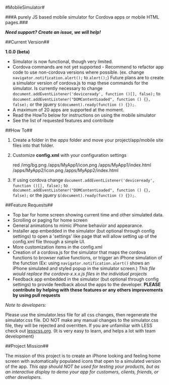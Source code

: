 #MobileSimulator#

###A purely JS based mobile simulator for Cordova apps or mobile HTML pages.###

***Need support? Create an issue, we will help!***

##Current Version##

**1.0.0 (beta)**

* Simulator is now functional, though very limited. 
* Cordova commands are not yet supported - Recommend to refactor app code to use non-cordova versions where possible. (ex. change `navigator.notification.alert();` to `alert();`) Future plans are to create a simulator version of cordova.js to map these commands for the simulator. Is currently necessary to change `document.addEventListener('deviceready', function ()[], false);` to `document.addEventListener("DOMContentLoaded", function () {}, false);` or the jquery `$(document).ready(function () {});`.
* A maximum of 20 apps are supported at the moment.
* Read the HowTo below for instructions on using the mobile simulator
* See the list of requested features and contribute

##How To##

1. Create a folder in the *apps* folder and move your project/app/mobile site files into that folder.
2. Customize **config.xml** with your configuration settings
 	
	<simulator version="1.0.0">
    	<background>
	    	<color>red</color> <!-- The color you want the background of the home page to be -->
			<image>/img/bg.png</image> <!-- A background image for the home page, setting this will overrite the color setting above-->
		</background>
		<apps>
			<app>
				<title>My App 1</title> <!-- The text you would like to show up under the app icon -->
				<icon>/apps/MyApp1/icon.png</icon> <!-- relative url to the icon for the app -->
				<index>/apps/MyApp1/index.html</index> <!-- relative url to the index or home page for the app -->
			</app>
			<app>
			    <title>My App 2</title>
			    <icon>/apps/MyApp2/icon.png</icon>
			    <index>/apps/MyApp2/index.html</index>
		    </app>
	    </apps>
    </simulator>

3. If using cordova change `document.addEventListener('deviceready', function ()[], false);` to `document.addEventListener("DOMContentLoaded", function () {}, false);` or the jquery `$(document).ready(function () {});`.

##Feature Requests##

* Top bar for home screen showing current time and other simulated data.
* Scrolling or paging for home screen
* General animations to mimic iPhone behavior and appearance.
* Installer app embedded in the simulator (but optional through config settings) to open a 'settings' like page that will allow setting up of the config.xml file through a simple UI.
* More customization items in the config.xml
* Creation of a cordova.js for the simulator that maps the cordova functions to browser native functions, or trigger an iPhone simulation of the function (Ex: using `navigator.notification.alert()` shows an iPhone simulated and styled popup in the simulator screen.) *This file would replace the cordova-x.x.x.js files in the individual projects*
* Feedback app embedded in the simulator (but optional through config settings) to provide feedback about the apps to the developer.
**PLEASE contribute by helping with these features or any others improvements by using pull requests**

*Note to developers:*

Please use the simulator.less file for all css changes, then regenerate the simulator.css file. DO NOT make any manual changes to the simulator.css file, they will be rejected and overritten. If you are unfamiliar with LESS check out [lesscss.org](http://lesscss.org). (It is very easy to learn, and helps a lot with team development)

##Project Mission##
 
The mission of this project is to create an iPhone looking and feeling home screen with automatically populated icons that open to a simulated version of the app. *This app should NOT be used for testing your products, but as an interactive display to demo your app for customers, clients, friends, or other developers.*

